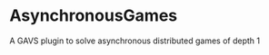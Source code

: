 AsynchronousGames
=================

A GAVS plugin to solve asynchronous distributed games of depth 1